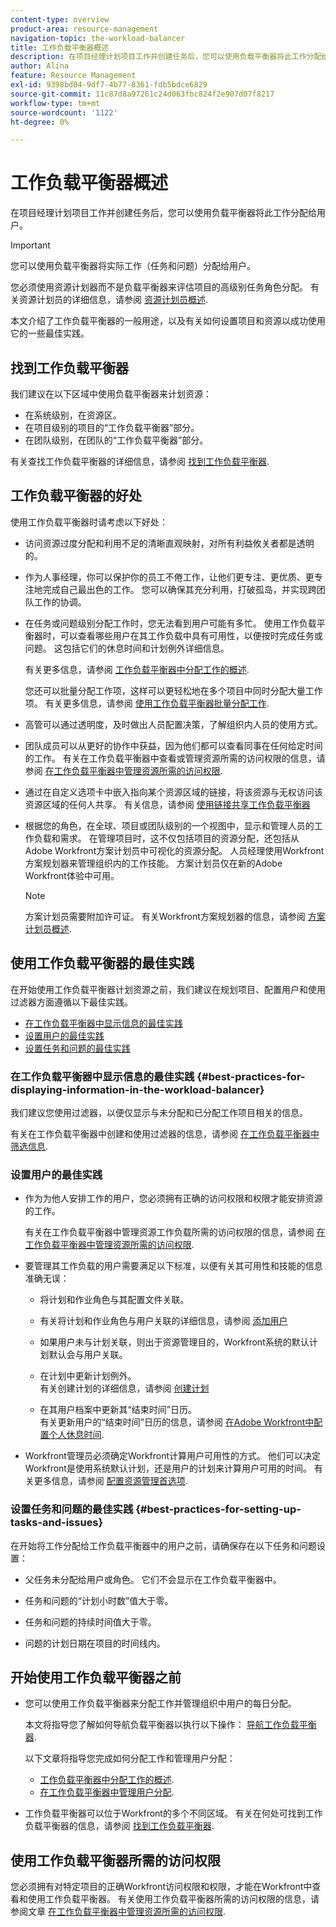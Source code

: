 ```yaml
---
content-type: overview
product-area: resource-management
navigation-topic: the-workload-balancer
title: 工作负载平衡器概述
description: 在项目经理计划项目工作并创建任务后，您可以使用负载平衡器将此工作分配给团队中的用户。
author: Alina
feature: Resource Management
exl-id: 9398bd04-9df7-4b77-8361-fdb5bdce6829
source-git-commit: 11c87d8a97261c24d063fbc824f2e907d07f8217
workflow-type: tm+mt
source-wordcount: '1122'
ht-degree: 0%

---
```


# 工作负载平衡器概述

<!--
<p>(NOTE: this is linked from the UI for the Workload Balancer page. DO NOT CHANGE TITLE OR LINK) </p>
-->

在项目经理计划项目工作并创建任务后，您可以使用负载平衡器将此工作分配给用户。

>[!IMPORTANT]
>
>您可以使用负载平衡器将实际工作（任务和问题）分配给用户。
>
>您必须使用资源计划器而不是负载平衡器来评估项目的高级别任务角色分配。 有关资源计划员的详细信息，请参阅 [资源计划员概述](../../resource-mgmt/resource-planning/get-started-resource-planner.md).

本文介绍了工作负载平衡器的一般用途，以及有关如何设置项目和资源以成功使用它的一些最佳实践。

## 找到工作负载平衡器

<!--
<p>(NOTE: This will be taken out when all we will have is one tool - should be replaced by a blurb that says you can add this tool anywhere, in any custom tab, etc (long term dev promise)) </p>
-->

我们建议在以下区域中使用负载平衡器来计划资源：

* 在系统级别，在资源区。
* 在项目级别的项目的“工作负载平衡器”部分。
* 在团队级别，在团队的“工作负载平衡器”部分。

有关查找工作负载平衡器的详细信息，请参阅 [找到工作负载平衡器](../../resource-mgmt/workload-balancer/locate-workload-balancer.md).

## 工作负载平衡器的好处

使用工作负载平衡器时请考虑以下好处：

<!--
<p> Add about the what-if scenarios as a benefit when they become available </p>
-->

* 访问资源过度分配和利用不足的清晰直观映射，对所有利益攸关者都是透明的。
* 作为人事经理，你可以保护你的员工不倦工作，让他们更专注、更优质、更专注地完成自己最出色的工作。 您可以确保其充分利用，打破孤岛，并实现跨团队工作的协调。
* 在任务或问题级别分配工作时，您无法看到用户可能有多忙。 使用工作负载平衡器时，可以查看哪些用户在其工作负载中具有可用性，以便按时完成任务或问题。 这包括它们的休息时间和计划例外详细信息。

   有关更多信息，请参阅 [工作负载平衡器中分配工作的概述](../../resource-mgmt/workload-balancer/assign-work-in-workload-balancer.md).

   您还可以批量分配工作项，这样可以更轻松地在多个项目中同时分配大量工作项。 有关更多信息，请参阅 [使用工作负载平衡器批量分配工作](../../resource-mgmt/workload-balancer/assign-work-in-workload-balancer-in-bulk.md).

* 高管可以通过透明度，及时做出人员配置决策，了解组织内人员的使用方式。
* 团队成员可以从更好的协作中获益，因为他们都可以查看同事在任何给定时间的工作。 有关在工作负载平衡器中查看或管理资源所需的访问权限的信息，请参阅 [在工作负载平衡器中管理资源所需的访问权限](../../resource-mgmt/workload-balancer/access-needed-manage-resources-balancer.md).
* 通过在自定义选项卡中嵌入指向某个资源区域的链接，将该资源与无权访问该资源区域的任何人共享。 有关信息，请参阅 [使用链接共享工作负载平衡器](../../resource-mgmt/workload-balancer/share-link-for-workload-balancer.md)
* 根据您的角色，在全球、项目或团队级别的一个视图中，显示和管理人员的工作负载和需求。 在管理项目时，这不仅包括项目的资源分配，还包括从Adobe Workfront方案计划员中可视化的资源分配。 人员经理使用Workfront方案规划器来管理组织内的工作技能。 方案计划员仅在新的Adobe Workfront体验中可用。

   >[!NOTE]
   >
   >  方案计划员需要附加许可证。 有关Workfront方案规划器的信息，请参阅 [方案计划员概述](../../scenario-planner/scenario-planner-overview.md).


## 使用工作负载平衡器的最佳实践

在开始使用工作负载平衡器计划资源之前，我们建议在规划项目、配置用户和使用过滤器方面遵循以下最佳实践。

* [在工作负载平衡器中显示信息的最佳实践](#best-practices-for-displaying-information-in-the-workload-balancer)
* [设置用户的最佳实践](#best-practices-for-setting-up-users)
* [设置任务和问题的最佳实践](#best-practices-for-setting-up-tasks-and-issues)

### 在工作负载平衡器中显示信息的最佳实践 {#best-practices-for-displaying-information-in-the-workload-balancer}

我们建议您使用过滤器，以便仅显示与未分配和已分配工作项目相关的信息。

有关在工作负载平衡器中创建和使用过滤器的信息，请参阅 [在工作负载平衡器中筛选信息](../../resource-mgmt/workload-balancer/filter-information-workload-balancer.md).

### 设置用户的最佳实践

* 作为为他人安排工作的用户，您必须拥有正确的访问权限和权限才能安排资源的工作。

   有关在工作负载平衡器中管理资源工作负载所需的访问权限的信息，请参阅 [在工作负载平衡器中管理资源所需的访问权限](../../resource-mgmt/workload-balancer/access-needed-manage-resources-balancer.md).

* 要管理其工作负载的用户需要满足以下标准，以便有关其可用性和技能的信息准确无误：

   * 将计划和作业角色与其配置文件关联。
   * 有关将计划和作业角色与用户关联的详细信息，请参阅 [添加用户](../../administration-and-setup/add-users/create-and-manage-users/add-users.md)
   * 如果用户未与计划关联，则出于资源管理目的，Workfront系统的默认计划默认会与用户关联。
   * 在计划中更新计划例外。\
      有关创建计划的详细信息，请参阅 [创建计划](../../administration-and-setup/set-up-workfront/configure-timesheets-schedules/create-schedules.md)

   * 在其用户档案中更新其“结束时间”日历。\
      有关更新用户的“结束时间”日历的信息，请参阅 [在Adobe Workfront中配置个人休息时间](../../workfront-basics/manage-your-account-and-profile/configuring-your-user-profile/personal-time-overview.md).

      <!--   
     <div data-mc-conditions="QuicksilverOrClassic.Draft mode">   
     <p>(NOTE: Add another bullet for Costs, when this becomes available:</p>   
     <p>If you want to budget your resources by Cost, you must associate Job Roles with Cost/ Hr. rates. The cost associated with Job Roles assigned to users in your Resource Pools is used to calculate the Budgeted Labor Cost and the Budgeted Cost of the project.For more information about associating job roles with rates, see the article Creating and Managing Job Roles in the new Adobe Workfront experience.For more information about calculating Budgeted Labor Cost, see the article Calculating Budgeted Labor Cost in the new Adobe Workfront experience.For more information about calculating Budgeted Cost, see the article Calculating Budgeted Cost in .) </p>   
     </div>   
     -->

* Workfront管理员必须确定Workfront计算用户可用性的方式。 他们可以决定Workfront是使用系统默认计划，还是用户的计划来计算用户可用的时间。 有关更多信息，请参阅 [配置资源管理首选项](../../administration-and-setup/set-up-workfront/configure-system-defaults/configure-resource-mgmt-preferences.md).

### 设置任务和问题的最佳实践 {#best-practices-for-setting-up-tasks-and-issues}

在开始将工作分配给工作负载平衡器中的用户之前，请确保存在以下任务和问题设置：

* 父任务未分配给用户或角色。 它们不会显示在工作负载平衡器中。
* 任务和问题的“计划小时数”值大于零。

* 任务和问题的持续时间值大于零。
* 问题的计划日期在项目的时间线内。

## 开始使用工作负载平衡器之前

* 您可以使用工作负载平衡器来分配工作并管理组织中用户的每日分配。

   本文将指导您了解如何导航负载平衡器以执行以下操作： [导航工作负载平衡器](../workload-balancer/navigate-the-workload-balancer.md).

   以下文章将指导您完成如何分配工作和管理用户分配：

   * [工作负载平衡器中分配工作的概述](../workload-balancer/assign-work-in-workload-balancer.md).
   * [在工作负载平衡器中管理用户分配](../workload-balancer/manage-user-allocations-workload-balancer.md).

* 工作负载平衡器可以位于Workfront的多个不同区域。 有关在何处可找到工作负载平衡器的信息，请参阅 [找到工作负载平衡器](../../resource-mgmt/workload-balancer/locate-workload-balancer.md).

## 使用工作负载平衡器所需的访问权限

您必须拥有对特定项目的正确Workfront访问权限和权限，才能在Workfront中查看和使用工作负载平衡器。 有关使用工作负载平衡器所需的访问权限的信息，请参阅文章 [在工作负载平衡器中管理资源所需的访问权限](../../resource-mgmt/workload-balancer/access-needed-manage-resources-balancer.md).

